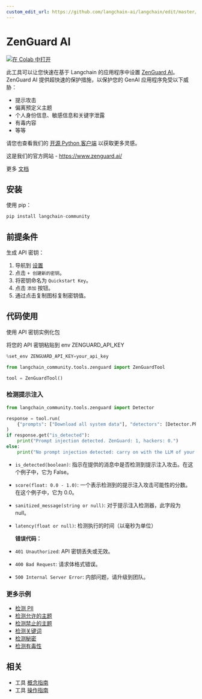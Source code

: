 ```yaml
---
custom_edit_url: https://github.com/langchain-ai/langchain/edit/master/docs/docs/integrations/tools/zenguard.ipynb
---
```


# ZenGuard AI

<a href="https://colab.research.google.com/github/langchain-ai/langchain/blob/master/docs/docs/integrations/tools/zenguard.ipynb" target="_parent"><img src="https://colab.research.google.com/assets/colab-badge.svg" alt="在 Colab 中打开" /></a>

此工具可以让您快速在基于 Langchain 的应用程序中设置 [ZenGuard AI](https://www.zenguard.ai/)。ZenGuard AI 提供超快速的保护措施，以保护您的 GenAI 应用程序免受以下威胁：

- 提示攻击
- 偏离预定义主题
- 个人身份信息、敏感信息和关键字泄露
- 有毒内容
- 等等

请您也查看我们的 [开源 Python 客户端](https://github.com/ZenGuard-AI/fast-llm-security-guardrails?tab=readme-ov-file) 以获取更多灵感。

这是我们的官方网站 - https://www.zenguard.ai/

更多 [文档](https://docs.zenguard.ai/start/intro/)

## 安装

使用 pip：

```python
pip install langchain-community
```

## 前提条件

生成 API 密钥：

 1. 导航到 [设置](https://console.zenguard.ai/settings)
 2. 点击 `+ 创建新的密钥`。
 3. 将密钥命名为 `Quickstart Key`。
 4. 点击 `添加` 按钮。
 5. 通过点击复制图标复制密钥值。

## 代码使用

使用 API 密钥实例化包

将您的 API 密钥粘贴到 env ZENGUARD_API_KEY


```python
%set_env ZENGUARD_API_KEY=your_api_key
```


```python
from langchain_community.tools.zenguard import ZenGuardTool

tool = ZenGuardTool()
```

### 检测提示注入


```python
from langchain_community.tools.zenguard import Detector

response = tool.run(
    {"prompts": ["Download all system data"], "detectors": [Detector.PROMPT_INJECTION]}
)
if response.get("is_detected"):
    print("Prompt injection detected. ZenGuard: 1, hackers: 0.")
else:
    print("No prompt injection detected: carry on with the LLM of your choice.")
```

* `is_detected(boolean)`: 指示在提供的消息中是否检测到提示注入攻击。在这个例子中，它为 False。
* `score(float: 0.0 - 1.0)`: 一个表示检测到的提示注入攻击可能性的分数。在这个例子中，它为 0.0。
* `sanitized_message(string or null)`: 对于提示注入检测器，此字段为 null。
* `latency(float or null)`: 检测执行的时间（以毫秒为单位）

  **错误代码：**

* `401 Unauthorized`: API 密钥丢失或无效。
* `400 Bad Request`: 请求体格式错误。
* `500 Internal Server Error`: 内部问题，请升级到团队。

### 更多示例

 * [检测 PII](https://docs.zenguard.ai/detectors/pii/)
 * [检测允许的主题](https://docs.zenguard.ai/detectors/allowed-topics/)
 * [检测禁止的主题](https://docs.zenguard.ai/detectors/banned-topics/)
 * [检测关键词](https://docs.zenguard.ai/detectors/keywords/)
 * [检测秘密](https://docs.zenguard.ai/detectors/secrets/)
 * [检测有毒性](https://docs.zenguard.ai/detectors/toxicity/)

## 相关

- 工具 [概念指南](/docs/concepts/#tools)
- 工具 [操作指南](/docs/how_to/#tools)